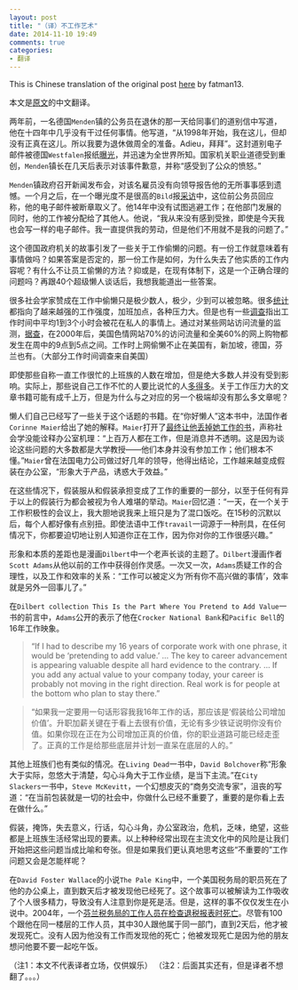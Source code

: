 ```yaml
---
layout: post
title: "（译）不工作艺术"
date: 2014-11-10 19:49
comments: true
categories: 
- 翻译
---
```

This is Chinese translation of the original post [here](http://www.theatlantic.com/business/archive/2014/11/the-art-of-not-working-at-work/382121/?single_page=true) by fatman13.

本文是[原文](http://www.theatlantic.com/business/archive/2014/11/the-art-of-not-working-at-work/382121/?single_page=true)的中文翻译。

<!--more-->

两年前，一名德国`Menden`镇的公务员在退休的那一天给同事们的道别信中写道，他在十四年中几乎没有干过任何事情。他写道，“从1998年开始，我在这儿，但却没有正真在这儿。所以我要为退休做周全的准备。Adieu，拜拜”。这封道别电子邮件被德国`Westfalen`报纸[曝光](http://www.telegraph.co.uk/news/worldnews/europe/germany/9200054/German-civil-servant-says-he-did-nothing-for-14-years.html)，并迅速为全世界所知。国家机关职业道德受到重创，`Menden`镇长在几天后表示对该事件歉意，并称“感受到了公众的愤怒。”

`Menden`镇政府召开新闻发布会，对该名雇员没有向领导报告他的无所事事感到遗憾。一个月之后，在一个曝光度不是很高的`Bild`报[采访](http://www.bild.de/regional/ruhrgebiet/beamter/fauler-verwaltungsangestellter-14-jahre-nichts-getan-745-000-kassiert-23588774.bild.html)中，这位前公务员回应称，他的电子邮件被断章取义了。他14年中没有试图逃避工作；在他部门发展的同时，他的工作被分配给了其他人。他说，“我从来没有感到受挫，即使是今天我也会写一样的电子邮件。我一直提供我的劳动，但是他们不用就不是我的问题了。”

这个德国政府机关的故事引发了一些关于工作偷懒的问题。有一份工作就意味着有事情做吗？如果答案是否定的，那一份工作是如何，为什么失去了他实质的工作内容呢？有什么不让员工偷懒的方法？抑或是，在现有体制下，这是一个正确合理的问题吗？再跟40个超级懒人谈话后，我想我能道出一些答案。

很多社会学家赞成在工作中偷懒只是极少数人，极少，少到可以被忽略。很多[统计](http://digitalcommons.ilr.cornell.edu/cgi/viewcontent.cgi?article=2595&context=ilrreview)都指向了越来越强的工作强度，加班加点，各种压力大。但是也有一些[调查](http://org.sagepub.com/content/early/2013/12/24/1350508413515541.abstract)指出工作时间中平均1到3个小时会被花在私人的事情上。通过对某些网站访问流量的监测，[据查](http://www.sciencedirect.com/science/article/pii/S0010880401800562)，在2000年后，美国色情网站70%的访问流量和全美60%的网上购物都发生在周中的9点到5点之间。工作时上网偷懒不止在美国有，新加坡，德国，芬兰也有。（大部分工作时间调查来自美国）

即使那些自称一直工作很忙的上班族的人数在增加，但是绝大多数人并没有受到影响。实际上，那些说自己工作不忙的人要比说忙的人[多得多](http://www.sciencedirect.com/science/article/pii/S0927537101000276)。关于工作压力大的文章书籍可能有成千上万，但是为什么与之对应的另一个极端却没有那么多文章呢？

懒人们自己已经写了一些关于这个话题的书籍。在“你好懒人”这本书中，法国作者`Corinne Maier`给出了她的解释。`Maier`打开了[最终让他丢掉她工作的书](http://corinnemaier.blogspot.se/2011/07/edf-encules-de-france.html)，声称社会学没能诠释办公室机理：“上百万人都在工作，但是消息并不透明。这是因为谈论这些问题的大多数都是大学教授——他们本身并没有参加工作；他们根本不懂。”`Maier`曾在法国电力公司做过好几年的领导，他得出结论，工作越来越变成假装在办公室，“形象大于产品，诱惑大于效益。”

在这些情况下，假装服从和假装承担变成了工作的重要的一部分，以至于任何有异于以上的假装行为都会被视为令人难堪的举动。`Maier`回忆道：“一天，在一个关于工作积极性的会议上，我大胆地说我来上班只是为了混口饭吃。在15秒的沉默以后，每个人都好像有点别扭。即使法语中工作`travail`一词源于一种刑具，在任何情况下，你都要迫切地让别人知道你正在工作，因为你对你的工作很感兴趣。”

形象和本质的差距也是漫画`Dilbert`中一个老声长谈的主题了。`Dilbert`漫画作者`Scott Adams`从他以前的工作中获得创作灵感。一次又一次，`Adams`质疑工作的合理性，以及工作和效率的关系：“工作可以被定义为‘所有你不高兴做的事情’，效率就是另外一回事儿了。”

在`Dilbert collection This Is the Part Where You Pretend to Add Value`一书的前言中，`Adams`公开的表示了他在`Crocker National Bank`和`Pacific Bell`的16年工作映象。

> “If I had to describe my 16 years of corporate work with one phrase, it would be ‘pretending to add value.’ … The key to career advancement is appearing valuable despite all hard evidence to the contrary. … If you add any actual value to your company today, your career is probably not moving in the right direction. Real work is for people at the bottom who plan to stay there.”

> “如果我一定要用一句话形容我我16年工作的话，那应该是‘假装给公司增加价值’。升职加薪关键在于看上去很有价值，无论有多少铁证说明你没有价值。如果你现在正在为公司增加正真的价值，你的职业道路可能已经走歪了。正真的工作是给那些底层并计划一直呆在底层的人的。”

其他上班族们也有类似的情况。在`Living Dead`一书中，`David Bolchover`称“形象大于实际，忽悠大于清楚，勾心斗角大于工作业绩，是当下主流。”在`City Slackers`一书中，`Steve McKevitt`，一个幻想皮灭的“商务交流专家”，沮丧的写道：“在当前包装就是一切的社会中，你做什么已经不重要了，重要的是你看上去在做什么。”

假装，掩饰，失去意义，行话，勾心斗角，办公室政治，危机，乏味，绝望，这些都是上班族生活经常出现的要素。以上种种经常出现在主流文化中的风险是让我们开始把这些问题当成比喻和夸张。但是如果我们更认真地思考这些“不重要的”工作问题又会是怎能样呢？

在`David Foster Wallace`的小说`The Pale King`中，一个美国税务局的职员死在了他的办公桌上，直到数天后才被发现他已经死了。这个故事可以被解读为工作吸收了个人很多精力，导致没有人注意到你是死是活。但是，这样的事不仅仅发生在小说中。2004年，一个[芬兰税务局的工作人员在检查退税报表时死亡](http://news.bbc.co.uk/2/hi/europe/3410547.stm)。尽管有100个跟他在同一楼层的工作人员，其中30人跟他属于同一部门，直到2天后，他才被发现死亡。没有人因为他没有工作而发现他的死亡；他被发现死亡是因为他的朋友想问他要不要一起吃午饭。

（注1：本文不代表译者立场，仅供娱乐）
（注2：后面其实还有，但是译者不想翻了。。。）
